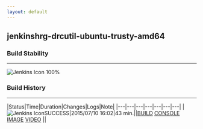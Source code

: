 ```yaml
---
layout: default
---
```

## jenkinshrg-drcutil-ubuntu-trusty-amd64
### Build Stability
___
![Jenkins Icon](http://jenkinshrg.github.io/images/48x48/health-80plus.png)
100%
  
### Build History
___
|Status|Time|Duration|Changes|Logs|Note|
|---|---|---|---|---|---|---|
|![Jenkins Icon](http://jenkinshrg.github.io/images/24x24/blue.png)SUCCESS|2015/07/10 16:02|43 min.||[BUILD](https://drive.google.com/file/d/0B54sHwaxmuM4V2lrd3h6Q3JiQlk/view?usp=drivesdk
) [CONSOLE](https://drive.google.com/file/d/0B54sHwaxmuM4THJsQ2wwbVNsRmc/view?usp=drivesdk
) [IMAGE](https://drive.google.com/file/d/0B54sHwaxmuM4cFF1Z1hrVnBYaVU/edit?usp=drivesdk
) [VIDEO](https://drive.google.com/file/d/0B54sHwaxmuM4OW9ueXN0X2JpWDA/edit?usp=drivesdk
) ||
